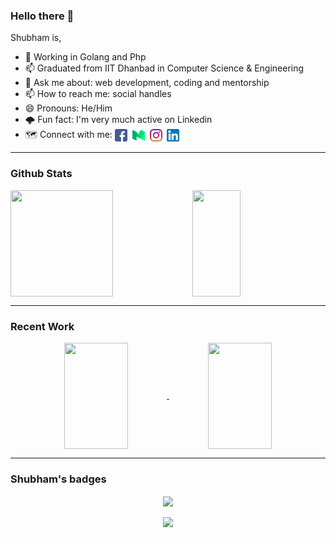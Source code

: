 ### Hello there 👋

Shubham is,

- 🔭 Working in Golang and Php
- 📫 Graduated from IIT Dhanbad in Computer Science & Engineering
- 💬 Ask me about: web development, coding and mentorship
- 📫 How to reach me: social handles
- 😄 Pronouns: He/Him
- 🌩️ Fun fact: I'm very much active on Linkedin
- 🗺️ Connect with me: 
<a href="https://www.facebook.com/code.shaury" target="blank"><img align="center" src="./assets/facebook.png" alt="" height="20" width="20" /></a>&nbsp;
<a href="https://medium.com/@code.shaurya" target="blank"><img align="center" src="./assets/medium.png" alt="" height="20" width="20" /></a>&nbsp;
<a href="https://www.instagram.com/code.shaurya/" target="blank"><img align="center" src="./assets/instagram.png" alt="" height="20" width="20" /></a>&nbsp;
<a href="https://www.linkedin.com/in/codeshaurya/" target="blank"><img align="center" src="./assets/linkedin.png" alt="" height="20" width="20" /></a>&nbsp;


<hr>
<div/>

### Github Stats

<img align="center" height="170" width="57%" src="https://github-readme-stats.vercel.app/api?username=codeShaurya&show_icons=true&theme=dark&count_private=true&bg_color=30,e96443,904e95&title_color=fff&text_color=fff" />

<img align="center" height="170" width="39%" src="https://github-readme-stats.vercel.app/api/top-langs/?username=codeShaurya&hide=html,css,yacc,lex&langs_count=6&layout=compact&theme=dark&bg_color=30,e96443,904e95&title_color=fff&text_color=fff" />

<hr>
<div/>

### Recent Work

<p align="center">
<a href="https://github.com/codeShaurya/tic-tac-toe">
<img align="center" height="170" width="45%" src="https://github-readme-stats.vercel.app/api/pin/?username=codeShaurya&repo=tic-tac-toe&show_owner=true" />
</a>
<a href="https://github.com/codeShaurya/splitwise-design">
<img align="center" height="170" width="45%" src="https://github-readme-stats.vercel.app/api/pin/?username=codeShaurya&repo=splitwise-design&show_owner=true" />
</a>
 </p>

<hr>
<div/>

### Shubham's badges

<p align="center">
 <img align="center" src="http://github-readme-streak-stats.herokuapp.com?user=codeShaurya&theme=vue-dark" />
</p>

<p align="center">
 <img align="center" src="https://github-profile-trophy.vercel.app/?username=codeShaurya&column=7&margin-w=5&margin-h=5&theme=juicyfresh" />
</p>
